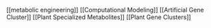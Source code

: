 [[metabolic engineering]]
[[Computational Modeling]]
[[Artificial Gene Cluster]]
[[Plant Specialized Metabolites]]
[[Plant Gene Clusters]]
